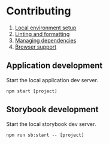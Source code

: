 # Contributing

1. [Local environment setup](./Setup.md)
1. [Linting and formatting](./Linting.md)
1. [Managing dependencies](./Dependencies.md)
1. [Browser support](./BrowserSupport.md)

## Application development

Start the local application dev server.

```shell
npm start [project]
```

## Storybook development

Start the local storybook dev server.

```shell
npm run sb:start -- [project]
```
